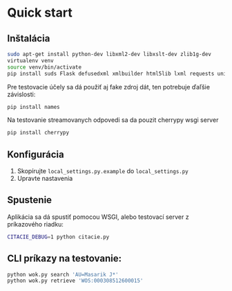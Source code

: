 # Quick start

## Inštalácia

   ```bash
   sudo apt-get install python-dev libxml2-dev libxslt-dev zlib1g-dev
   virtualenv venv
   source venv/bin/activate
   pip install suds Flask defusedxml xmlbuilder html5lib lxml requests unicodecsv
   ```

   Pre testovacie účely sa dá použiť aj fake zdroj dát, ten potrebuje ďaľšie závislosti:

   ```bash
   pip install names
   ```

  Na testovanie streamovanych odpovedi sa da pouzit cherrypy wsgi server

  ```bash
  pip install cherrypy
  ```

## Konfigurácia

   1. Skopírujte `local_settings.py.example` do `local_settings.py`
   2. Upravte nastavenia

## Spustenie

   Aplikácia sa dá spustiť pomocou WSGI, alebo testovací server z príkazového riadku:

   ```bash
   CITACIE_DEBUG=1 python citacie.py
   ```

## CLI príkazy na testovanie:

   ```bash
   python wok.py search 'AU=Masarik J*'
   python wok.py retrieve 'WOS:000308512600015'
   ```
